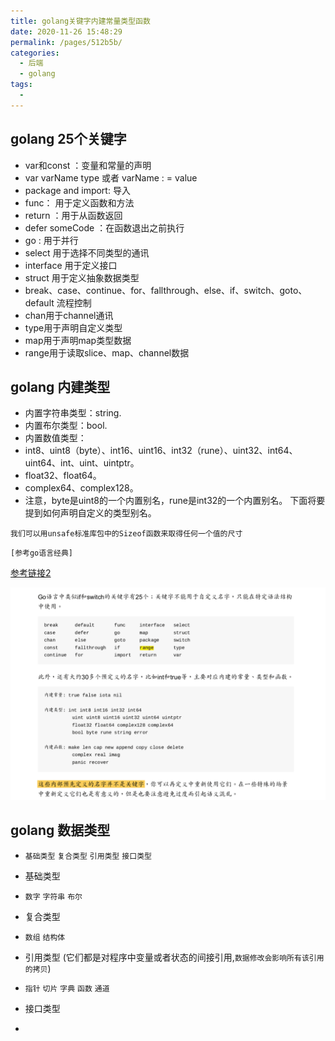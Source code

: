 ```yaml
---
title: golang关键字内建常量类型函数
date: 2020-11-26 15:48:29
permalink: /pages/512b5b/
categories:
  - 后端
  - golang
tags:
  - 
---
```



## golang 25个关键字

*  var和const ：变量和常量的声明
*  var varName type  或者 varName : = value
*  package and import: 导入
*  func： 用于定义函数和方法
*  return ：用于从函数返回
*  defer someCode ：在函数退出之前执行
*  go : 用于并行
*  select 用于选择不同类型的通讯
*  interface 用于定义接口
*  struct 用于定义抽象数据类型
*  break、case、continue、for、fallthrough、else、if、switch、goto、default 流程控制
*  chan用于channel通讯
*  type用于声明自定义类型
*  map用于声明map类型数据
*  range用于读取slice、map、channel数据


## golang 内建类型
*  内置字符串类型：string.
*  内置布尔类型：bool.
*  内置数值类型：
*  int8、uint8（byte）、int16、uint16、int32（rune）、uint32、int64、uint64、int、uint、uintptr。
*  float32、float64。
*  complex64、complex128。
*  注意，byte是uint8的一个内置别名，rune是int32的一个内置别名。 下面将要提到如何声明自定义的类型别名。

`我们可以用unsafe标准库包中的Sizeof函数来取得任何一个值的尺寸`

`[参考go语言经典]`

[参考链接2](https://gfw.go101.org/article/type-system-overview.html#:~:text=%E5%86%85%E7%BD%AE%E6%95%B0%E5%80%BC%E7%B1%BB%E5%9E%8B%EF%BC%9A,complex64%20%E3%80%81%20complex128%20%E3%80%82)

<img src="./minilet/image-20201126155411033.png" alt="image-20201126155411033" style="zoom:90%;" />




## golang 数据类型  
*  `基础类型` `复合类型` `引用类型` `接口类型`

*  基础类型
*  `数字` `字符串` `布尔`
*  复合类型
*  `数组` `结构体`
*  引用类型  (它们都是对程序中变量或者状态的间接引用,`数据修改会影响所有该引用的拷贝`)
*  `指针` `切片` `字典` `函数` `通道` 
*  接口类型
*  